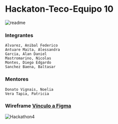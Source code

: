 # Hackaton-Teco-Equipo 10
![readme](https://user-images.githubusercontent.com/90204740/158867727-92b85484-e22d-4425-96ef-fb814e43156b.png)
### Integrantes
```
Alvarez, Anibal Federico
Antuare Maita, Alessandra
Garcia, Alan Daniel
Mastromarino, Nicolas
Montes, Diego Edgardo
Sanchez Baena, Baltasar
```
### Mentores
```
Donato Vignais, Noelia
Vera Tapia, Patricia
```

### Wireframe [Vínculo a Figma](https://www.figma.com/file/a9jbJHpOd56FgiNdlGUNHu/Wireframe-Hackaton-Team-10?node-id=133%3A671)

![Hackathon4](https://user-images.githubusercontent.com/90204740/158867046-d8cacbf0-05fe-427f-a98e-5be19ac4f487.png)
